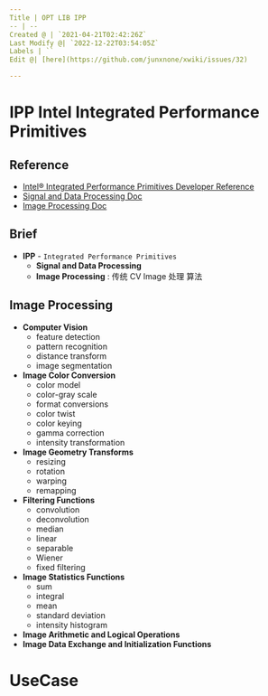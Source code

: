 ```yaml
---
Title | OPT LIB IPP
-- | --
Created @ | `2021-04-21T02:42:26Z`
Last Modify @| `2022-12-22T03:54:05Z`
Labels | ``
Edit @| [here](https://github.com/junxnone/xwiki/issues/32)

---
```

# IPP Intel Integrated Performance Primitives

## Reference
- [Intel® Integrated Performance Primitives Developer Reference](https://software.intel.com/content/www/us/en/develop/documentation/ipp-dev-reference/top.html)
- [Signal and Data Processing Doc](https://software.intel.com/content/dam/develop/external/us/en/documents/ipps.pdf)
- [Image Processing Doc](https://software.intel.com/content/dam/develop/external/us/en/documents/ippi.pdf)


## Brief
- **IPP** - `Integrated Performance Primitives`
  - **Signal and Data Processing**
  - **Image Processing** : 传统 CV Image 处理 算法


## Image Processing
- **Computer Vision**
  - feature detection
  - pattern recognition
  - distance transform
  - image segmentation
- **Image Color Conversion**
  - color model
  - color-gray scale
  - format conversions
  - color twist
  - color keying
  - gamma correction
  - intensity transformation
- **Image Geometry Transforms**
  - resizing
  - rotation
  - warping
  - remapping
- **Filtering Functions**
  - convolution 
  - deconvolution 
  - median
  - linear
  - separable
  - Wiener
  - fixed filtering
- **Image Statistics Functions**
  - sum
  - integral
  - mean
  - standard deviation
  - intensity histogram
- **Image Arithmetic and Logical Operations**
- **Image Data Exchange and Initialization Functions**




# UseCase

